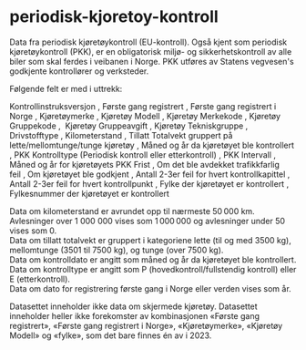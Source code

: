 # periodisk-kjoretoy-kontroll
Data fra periodisk kjøretøykontroll (EU-kontroll). Også kjent som periodisk kjøretøykontroll (PKK), er en obligatorisk miljø- og sikkerhetskontroll av alle biler som skal ferdes i veibanen i Norge. PKK utføres av Statens vegvesen's godkjente  kontrollører og verksteder.

Følgende felt er med i uttrekk:

Kontrollinstruksversjon ,
Første gang registrert ,
Første gang registrert i Norge ,
Kjøretøymerke ,
Kjøretøy Modell ,
Kjøretøy Merkekode ,
Kjøretøy Gruppekode , 
Kjøretøy Gruppeavgift ,
Kjøretøy Tekniskgruppe ,
Drivstofftype ,
Kilometerstand ,
Tillatt Totalvekt gruppert på lette/mellomtunge/tunge kjøretøy ,
Måned og år da kjøretøyet ble kontrollert ,
PKK Kontrolltype (Periodisk kontroll eller etterkontroll) ,
PKK Intervall ,
Måned og år for kjøretøyets PKK Frist ,
Om det ble avdekket trafikkfarlig feil ,
Om kjøretøyet ble godkjent ,
Antall 2-3er feil for hvert kontrollkapittel ,
Antall 2-3er feil for hvert kontrollpunkt ,
Fylke der kjøretøyet er kontrollert ,
Fylkesnummer der kjøretøyet er kontrollert

Data om kilometerstand er avrundet opp til nærmeste 50 000 km. Avlesninger over 1 000 000 vises som 1 000 000 og avlesninger under 50 vises som 0.  
Data om tillatt totalvekt er gruppert i kategoriene lette (til og med 3500 kg), mellomtunge (3501 til 7500 kg), og tunge (over 7500 kg).  
Data om kontrolldato er angitt som måned og år da kjøretøyet ble kontrollert. Data om kontrolltype er angitt som P (hovedkontroll/fullstendig kontroll) eller E (etterkontroll).  
Data om dato for registrering første gang i Norge eller verden vises som år. 

Datasettet inneholder ikke data om skjermede kjøretøy. Datasettet inneholder heller ikke forekomster av kombinasjonen «Første gang registrert», «Første gang registrert i Norge», «Kjøretøymerke», «Kjøretøy Modell» og «fylke», som det bare finnes én av i 2023. 
